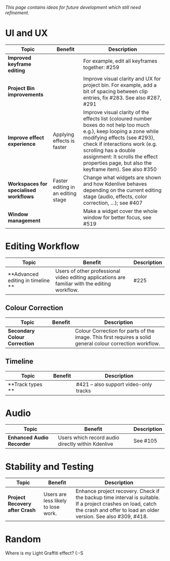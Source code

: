 *This page contains ideas for future development which still need refinement.*

# UI and UX

| Topic | Benefit | Description |
| --- | --- | --- |
| **Improved keyframe editing** | | For example, edit all keyframes together: #259 |
| **Project Bin improvements** | | Improve visual clarity and UX for project bin. For example, add a bit of spacing between clip entries, fix #283. See also #287, #291 |
| **Improve effect experience** | Applying effects is faster | Improve visual clarity of the effects list (coloured number boxes do not help too much e.g.), keep looping a zone while modifying effects (see #293), check if interactions work (e.g. scrolling has a double assignment: It scrolls the effect properties page, but also the keyframe item). See also #350 |
| **Workspaces for specialised workflows** | Faster editing in an editing stage | Change what widgets are shown and how Kdenlive behaves depending on the current editing stage (audio, effects, color correction, …); see #407 |
| **Window management** | | Make a widget cover the whole window for better focus, see #519 |


# Editing Workflow

| Topic | Benefit | Description |
| --- | --- | --- |
| **Advanced editing in timeline ** | Users of other professional video editing applications are familiar with the editing workflow. | #225 |

## Colour Correction

| Topic | Benefit | Description |
| --- | --- | --- |
| **Secondary Colour Correction** | | Colour Correction for parts of the image. This first requires a solid general colour correction workflow. |

## Timeline

| Topic | Benefit | Description |
| --- | --- | --- |
| **Track types ** | | #421 – also support video-only tracks

# Audio

| Topic | Benefit | Description |
| --- | --- | --- |
| **Enhanced Audio Recorder** | Users which record audio directly within Kdenlive | See #105 |

# Stability and Testing

| Topic | Benefit | Description |
| --- | --- | --- |
| **Project Recovery after Crash** | Users are less likely to lose work. | Enhance project recovery. Check if the backup time interval is suitable. If a project crashes on load, catch the crash and offer to load an older version. See also #309, #418. |

# Random

Where is my Light Graffiti effect? {:-S
